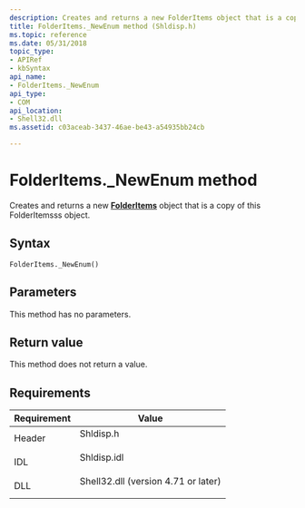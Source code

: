 ```yaml
---
description: Creates and returns a new FolderItems object that is a copy of this FolderItemsss object.
title: FolderItems._NewEnum method (Shldisp.h)
ms.topic: reference
ms.date: 05/31/2018
topic_type: 
- APIRef
- kbSyntax
api_name: 
- FolderItems._NewEnum
api_type: 
- COM
api_location: 
- Shell32.dll
ms.assetid: c03aceab-3437-46ae-be43-a54935bb24cb

---
```


# FolderItems.\_NewEnum method

Creates and returns a new [**FolderItems**](folderitems.md) object that is a copy of this FolderItemsss object.

## Syntax


```JScript
FolderItems._NewEnum()
```



## Parameters

This method has no parameters.

## Return value

This method does not return a value.

## Requirements



| Requirement | Value |
|-------------------|----------------------------------------------------------------------------------------------------------------|
| Header<br/> | <dl> <dt>Shldisp.h</dt> </dl>                           |
| IDL<br/>    | <dl> <dt>Shldisp.idl</dt> </dl>                         |
| DLL<br/>    | <dl> <dt>Shell32.dll (version 4.71 or later)</dt> </dl> |



 

 




